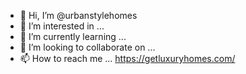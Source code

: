 - 👋 Hi, I’m @urbanstylehomes
- 👀 I’m interested in ...
- 🌱 I’m currently learning ...
- 💞️ I’m looking to collaborate on ...
- 📫 How to reach me ...
https://getluxuryhomes.com/
<!---
urbanstylehomes/urbanstylehomes is a ✨ special ✨ repository because its `README.md` (this file) appears on your GitHub profile.
You can click the Preview link to take a look at your changes.
--->
